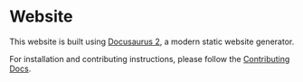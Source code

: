 # Website

This website is built using [Docusaurus 2](https://v2.docusaurus.io/), a modern static website generator.

For installation and contributing instructions, please follow the [Contributing Docs](https://docs.frigate.video/development/contributing).
